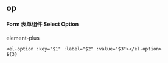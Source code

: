 ## op
#### Form 表单组件 Select Option
element-plus <el-option>
```
<el-option :key="$1" :label="$2" :value="$3"></el-option>
${3}
```